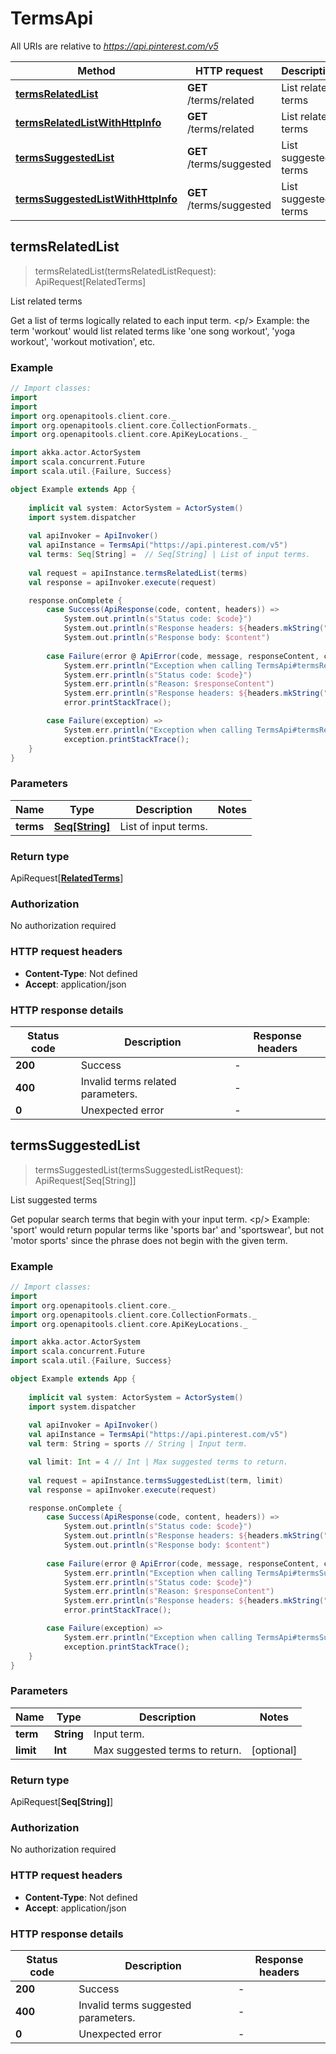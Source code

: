 # TermsApi

All URIs are relative to *https://api.pinterest.com/v5*

Method | HTTP request | Description
------------- | ------------- | -------------
[**termsRelatedList**](TermsApi.md#termsRelatedList) | **GET** /terms/related | List related terms
[**termsRelatedListWithHttpInfo**](TermsApi.md#termsRelatedListWithHttpInfo) | **GET** /terms/related | List related terms
[**termsSuggestedList**](TermsApi.md#termsSuggestedList) | **GET** /terms/suggested | List suggested terms
[**termsSuggestedListWithHttpInfo**](TermsApi.md#termsSuggestedListWithHttpInfo) | **GET** /terms/suggested | List suggested terms



## termsRelatedList

> termsRelatedList(termsRelatedListRequest): ApiRequest[RelatedTerms]

List related terms

Get a list of terms logically related to each input term. &lt;p/&gt; Example: the term &#39;workout&#39; would list related terms like &#39;one song workout&#39;, &#39;yoga workout&#39;, &#39;workout motivation&#39;, etc.

### Example

```scala
// Import classes:
import 
import 
import org.openapitools.client.core._
import org.openapitools.client.core.CollectionFormats._
import org.openapitools.client.core.ApiKeyLocations._

import akka.actor.ActorSystem
import scala.concurrent.Future
import scala.util.{Failure, Success}

object Example extends App {
    
    implicit val system: ActorSystem = ActorSystem()
    import system.dispatcher
    
    val apiInvoker = ApiInvoker()
    val apiInstance = TermsApi("https://api.pinterest.com/v5")
    val terms: Seq[String] =  // Seq[String] | List of input terms.
    
    val request = apiInstance.termsRelatedList(terms)
    val response = apiInvoker.execute(request)

    response.onComplete {
        case Success(ApiResponse(code, content, headers)) =>
            System.out.println(s"Status code: $code}")
            System.out.println(s"Response headers: ${headers.mkString(", ")}")
            System.out.println(s"Response body: $content")
        
        case Failure(error @ ApiError(code, message, responseContent, cause, headers)) =>
            System.err.println("Exception when calling TermsApi#termsRelatedList")
            System.err.println(s"Status code: $code}")
            System.err.println(s"Reason: $responseContent")
            System.err.println(s"Response headers: ${headers.mkString(", ")}")
            error.printStackTrace();

        case Failure(exception) => 
            System.err.println("Exception when calling TermsApi#termsRelatedList")
            exception.printStackTrace();
    }
}
```

### Parameters


Name | Type | Description  | Notes
------------- | ------------- | ------------- | -------------
 **terms** | [**Seq[String]**](String.md)| List of input terms. |

### Return type

ApiRequest[[**RelatedTerms**](RelatedTerms.md)]


### Authorization

No authorization required

### HTTP request headers

- **Content-Type**: Not defined
- **Accept**: application/json

### HTTP response details
| Status code | Description | Response headers |
|-------------|-------------|------------------|
| **200** | Success |  -  |
| **400** | Invalid terms related parameters. |  -  |
| **0** | Unexpected error |  -  |


## termsSuggestedList

> termsSuggestedList(termsSuggestedListRequest): ApiRequest[Seq[String]]

List suggested terms

Get popular search terms that begin with your input term. &lt;p/&gt; Example: &#39;sport&#39; would return popular terms like &#39;sports bar&#39; and &#39;sportswear&#39;, but not &#39;motor sports&#39; since the phrase does not begin with the given term.

### Example

```scala
// Import classes:
import 
import org.openapitools.client.core._
import org.openapitools.client.core.CollectionFormats._
import org.openapitools.client.core.ApiKeyLocations._

import akka.actor.ActorSystem
import scala.concurrent.Future
import scala.util.{Failure, Success}

object Example extends App {
    
    implicit val system: ActorSystem = ActorSystem()
    import system.dispatcher
    
    val apiInvoker = ApiInvoker()
    val apiInstance = TermsApi("https://api.pinterest.com/v5")
    val term: String = sports // String | Input term.

    val limit: Int = 4 // Int | Max suggested terms to return.
    
    val request = apiInstance.termsSuggestedList(term, limit)
    val response = apiInvoker.execute(request)

    response.onComplete {
        case Success(ApiResponse(code, content, headers)) =>
            System.out.println(s"Status code: $code}")
            System.out.println(s"Response headers: ${headers.mkString(", ")}")
            System.out.println(s"Response body: $content")
        
        case Failure(error @ ApiError(code, message, responseContent, cause, headers)) =>
            System.err.println("Exception when calling TermsApi#termsSuggestedList")
            System.err.println(s"Status code: $code}")
            System.err.println(s"Reason: $responseContent")
            System.err.println(s"Response headers: ${headers.mkString(", ")}")
            error.printStackTrace();

        case Failure(exception) => 
            System.err.println("Exception when calling TermsApi#termsSuggestedList")
            exception.printStackTrace();
    }
}
```

### Parameters


Name | Type | Description  | Notes
------------- | ------------- | ------------- | -------------
 **term** | **String**| Input term. |
 **limit** | **Int**| Max suggested terms to return. | [optional]

### Return type

ApiRequest[**Seq[String]**]


### Authorization

No authorization required

### HTTP request headers

- **Content-Type**: Not defined
- **Accept**: application/json

### HTTP response details
| Status code | Description | Response headers |
|-------------|-------------|------------------|
| **200** | Success |  -  |
| **400** | Invalid terms suggested parameters. |  -  |
| **0** | Unexpected error |  -  |

